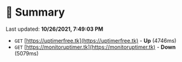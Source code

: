 # 📖 Summary
Last updated: **10/26/2021, 7:49:03 PM**

- `GET` [https://uptimerfree.tk](https://uptimerfree.tk) - **Up** (4746ms)
- `GET` [https://monitoruptimer.tk](https://monitoruptimer.tk) - **Down** (5079ms)
